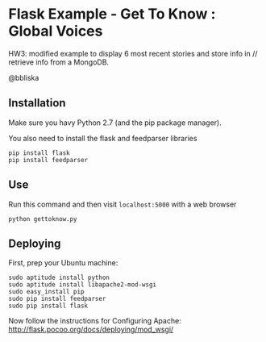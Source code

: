 Flask Example - Get To Know : Global Voices
===========================================

HW3: modified example to display 6 most recent stories and store info in // retrieve info from a MongoDB.

@bbliska

Installation
------------

Make sure you havy Python 2.7 (and the pip package manager).

You also need to install the flask and feedparser libraries

```
pip install flask
pip install feedparser
```

Use
---

Run this command and then visit `localhost:5000` with a web browser

```
python gettoknow.py
```

Deploying
---------

First, prep your Ubuntu machine:
```
sudo aptitude install python
sudo aptitude install libapache2-mod-wsgi
sudo easy_install pip
sudo pip install feedparser
sudo pip install flask
```

Now follow the instructions for Configuring Apache:
  http://flask.pocoo.org/docs/deploying/mod_wsgi/


